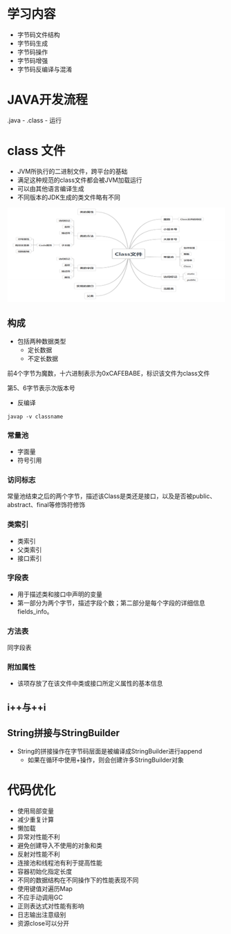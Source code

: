 
# 学习内容

- 字节码文件结构
- 字节码生成
- 字节码操作
- 字节码增强
- 字节码反编译与混淆


# JAVA开发流程

.java - .class - 运行

# class 文件

- JVM所执行的二进制文件，跨平台的基础
- 满足这种规范的class文件都会被JVM加载运行
- 可以由其他语言编译生成
- 不同版本的JDK生成的类文件略有不同

![批注 2019-12-20 144534](/assets/批注%202019-12-20%20144534.png)

## 构成

- 包括两种数据类型
  - 定长数据
  - 不定长数据

前4个字节为魔数，十六进制表示为0xCAFEBABE，标识该文件为class文件

第5、6字节表示次版本号

- 反编译

```shell
javap -v classname
```

### 常量池

- 字面量
- 符号引用

### 访问标志

常量池结束之后的两个字节，描述该Class是类还是接口，以及是否被public、abstract、final等修饰符修饰

### 类索引

- 类索引
- 父类索引
- 接口索引

### 字段表

- 用于描述类和接口中声明的变量
- 第一部分为两个字节，描述字段个数；第二部分是每个字段的详细信息fields_info。

### 方法表

同字段表

### 附加属性

- 该项存放了在该文件中类或接口所定义属性的基本信息


## i++与++i

## String拼接与StringBuilder

- String的拼接操作在字节码层面是被编译成StringBuilder进行append
    - 如果在循环中使用+操作，则会创建许多StringBuilder对象

# 代码优化

- 使用局部变量
- 减少重复计算
- 懒加载
- 异常对性能不利
- 避免创建导入不使用的对象和类
- 反射对性能不利
- 连接池和线程池有利于提高性能
- 容器初始化指定长度
- 不同的数据结构在不同操作下的性能表现不同
- 使用键值对遍历Map
- 不应手动调用GC
- 正则表达式对性能有影响
- 日志输出注意级别
- 资源close可以分开

